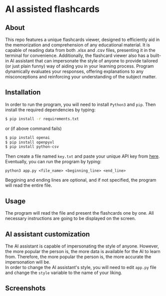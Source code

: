 # AI assisted flashcards
## About
This repo features a unique flashcards viewer, designed to efficiently aid in the memorization and comprehension of any educational material. It is capable of reading data from both .xlsx and .csv files, presenting it in the terminal for convenience. Additionally, the flashcard viewer also has a built-in AI assistant that can impersonate the style of anyone to provide tailored (or just plain funny) way of aiding you in your learning process. Program dynamically evaluates your responses, offering explanations to any misconceptions and reinforcing your understanding of the subject matter.

## Installation
In order to run the program, you will need to install `Python3` and `pip`.
Then install the required dependencies by typing:
```bash
$ pip install -r requirements.txt
```
or (if above command fails)
```bash
$ pip install openai
$ pip install openpyxl
$ pip install python-csv
```

Then create a file named `key.txt` and paste your unique API key from [here](https://openai.com/blog/openai-api/).  
Eventually, you can run the program by typing:
```
python3 app.py <file_name> <beginning_line> <end_line>
```
Beggining and ending lines are optional, and if not specified, the program will read the entire file.

## Usage
The program will read the file and present the flashcards one by one. All necessary instructions are going to be displayed on the screen.

## AI assistant customization
The AI assistant is capable of impersonating the style of anyone. However, the more popular the person is, the more data is available for the AI to learn from. Therefore, the more popular the person is, the more accurate the impersonation will be.  
In order to change the AI assistant's style, you will need to edit `app.py` file and change the `style` variable to the name of your liking.

## Screenshots